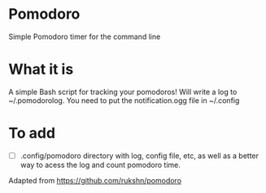 # Pomodoro

Simple Pomodoro timer for the command line

# What it is

A simple Bash script for tracking your pomodoros! Will write a log to ~/.pomodorolog. You need to put the notification.ogg file in ~/.config

# To add

- [ ] .config/pomodoro directory with log, config file, etc, as well as a better way to acess the log and count pomodoro time.


Adapted from https://github.com/rukshn/pomodoro
